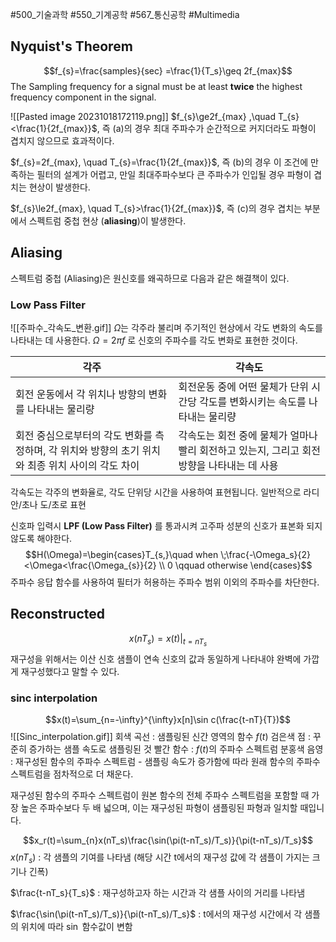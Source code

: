 #500_기술과학 #550_기계공학 #567_통신공학 #Multimedia
## Nyquist's Theorem
$$f_{s}=\frac{samples}{sec} =\frac{1}{T_s}\geq 2f_{max}$$
The Sampling frequency for a signal must be at least **twice** the highest frequency component in the signal.

![[Pasted image 20231018172119.png]]
$f_{s}\ge2f_{max} ,\quad T_{s}<\frac{1}{2f_{max}}$, 즉 (a)의 경우 최대 주파수가 순간적으로 커지더라도 파형이 겹치지 않으므로 효과적이다.

$f_{s}=2f_{max}, \quad T_{s}=\frac{1}{2f_{max}}$, 즉 (b)의 경우 이 조건에 만족하는 필터의 설계가 어렵고, 만일 최대주파수보다 큰 주파수가 인입될 경우 파형이 겹치는 현상이 발생한다.

$f_{s}\le2f_{max}, \quad T_{s}>\frac{1}{2f_{max}}$, 즉 (c)의 경우 겹치는 부분에서 스펙트럼 중첩 현상 (**aliasing**)이 발생한다.
## Aliasing
스펙트럼 중첩 (Aliasing)은 원신호를 왜곡하므로 다음과 같은 해결책이 있다.
### Low Pass Filter

![[주파수_각속도_변환.gif]]
$\Omega$는 각주라 불리며 주기적인 현상에서 각도 변화의 속도를 나타내는 데 사용한다. $\Omega=2\pi f$ 로 신호의 주파수를 각도 변화로 표현한 것이다.

| 각주                                                                                              | 각속도                                                                                     |
|  ------------------------------------------------------------------------------------------------- | ------------------------------------------------------------------------------------------ |
|  회전 운동에서 각 위치나 방향의 변화를 나타내는 물리량                                             | 회전운동 중에 어떤 물체가 단위 시간당 각도를 변화시키는 속도를 나타내는 물리량             |
|  회전 중심으로부터의 각도 변화를 측정하며, 각 위치와 방향의 초기 위치와 최종 위치 사이의 각도 차이 | 각속도는 회전 중에 물체가 얼마나 빨리 회전하고 있는지, 그리고 회전 방향을 나타내는 데 사용 | 
각속도는 각주의 변화율로, 각도 단위당 시간을 사용하여 표현됩니다. 일반적으로 라디안/초나 도/초로 표현


신호파 입력시 **LPF (Low Pass Filter)** 를 통과시켜 고주파 성분의 신호가 표본화 되지 않도록 해야한다.
   $$H(\Omega)=\begin{cases}T_{s,}\quad when \;\frac{-\Omega_s}{2}<\Omega<\frac{\Omega_{s}}{2} \\
0 \qquad otherwise \end{cases}$$
주파수 응답 함수를 사용하여 필터가 허용하는 주파수 범위 이외의 주파수를 차단한다.

## Reconstructed
 $$x(nT_{s})= x(t)\vert_{t=nT_s}$$
 재구성을 위해서는 이산 신호 샘플이 연속 신호의 값과 동일하게 나타내야 완벽에 가깝게 재구성했다고 말할 수 있다.

### sinc interpolation
$$x(t)=\sum_{n=-\infty}^{\infty}x[n]\sin c(\frac{t-nT}{T})$$![[Sinc_interpolation.gif]]
회색 곡선 : 샘플링된 신간 영역의 함수 $f(t)$
검은색 점 : 꾸준히 증가하는 샘플 속도로 샘플링된 것
빨간 함수 : $f(t)$의 주파수 스펙트럼
분홍색 음영 : 재구성된 함수의 주파수 스펙트럼 - 샘플링 속도가 증가함에 따라 원래 함수의 주파수 스펙트럼을 점차적으로 더 채운다.

재구성된 함수의 주파수 스펙트럼이 원본 함수의 전체 주파수 스펙트럼을 포함할 때 가장 높은 주파수보다 두 배 넓으며, 이는 재구성된 파형이 샘플링된 파형과 일치할 때입니다.

$$x_r(t)=\sum_{n}x(nT_s)\frac{\sin(\pi(t-nT_s)/T_s)}{\pi(t-nT_s)/T_s}$$
$x(nT_s)$ : 각 샘플의 기여를 나타냄 (해당 시간 t에서의 재구성 값에 각 샘플이 가지는 크기나 긴폭)

$\frac{t-nT_s}{T_s}$ : 재구성하고자 하는 시간과 각 샘플 사이의 거리를 나타냄

$\frac{\sin(\pi(t-nT_s)/T_s)}{\pi(t-nT_s)/T_s}$ : t에서의 재구성 시간에서 각 샘플의 위치에 따라 $\sin$ 함수값이 변함